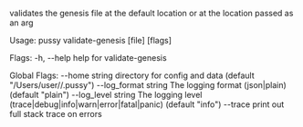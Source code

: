 validates the genesis file at the default location or at the location passed as an arg

Usage:
  pussy validate-genesis [file] [flags]

Flags:
  -h, --help   help for validate-genesis

Global Flags:
      --home string         directory for config and data (default "/Users/user//.pussy")
      --log_format string   The logging format (json|plain) (default "plain")
      --log_level string    The logging level (trace|debug|info|warn|error|fatal|panic) (default "info")
      --trace               print out full stack trace on errors
